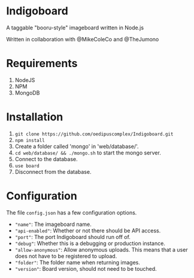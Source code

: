 # Indigoboard
A taggable "booru-style" imageboard written in Node.js

Written in collaboration with @MikeColeCo and @TheJumono

# Requirements
1. NodeJS
2. NPM
3. MongoDB

# Installation

1. `git clone https://github.com/oedipuscomplex/Indigoboard.git`
2. `npm install`
3. Create a folder called 'mongo' in 'web/database/'.
4. `cd web/database/ && ./mongo.sh` to start the mongo server.
5. Connect to the database.
6. `use board`
7. Disconnect from the database.

# Configuration
The file `config.json` has a few configuration options.

* `"name"`: The imageboard name.
* `"api-enabled"`: Whether or not there should be API access.
* `"port"`: The port Indigoboard should run off of.
* `"debug"`: Whether this is a debugging or production instance.
* `"allow-anonymous"`: Allow anonymous uploads. This means that a user does not have to be registered to upload.
* `"folder"`: The folder name when returning images.
* `"version"`: Board version, should not need to be touched.
